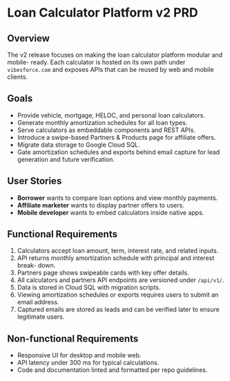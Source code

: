 # Loan Calculator Platform v2 PRD

## Overview

The v2 release focuses on making the loan calculator platform modular and mobile-
ready. Each calculator is hosted on its own path under `vibesforce.com` and
exposes APIs that can be reused by web and mobile clients.

## Goals

- Provide vehicle, mortgage, HELOC, and personal loan calculators.
- Generate monthly amortization schedules for all loan types.
- Serve calculators as embeddable components and REST APIs.
- Introduce a swipe-based Partners & Products page for affiliate offers.
- Migrate data storage to Google Cloud SQL.
- Gate amortization schedules and exports behind email capture for lead
  generation and future verification.

## User Stories

- **Borrower** wants to compare loan options and view monthly payments.
- **Affiliate marketer** wants to display partner offers to users.
- **Mobile developer** wants to embed calculators inside native apps.

## Functional Requirements

1. Calculators accept loan amount, term, interest rate, and related inputs.
1. API returns monthly amortization schedule with principal and interest break-
   down.
1. Partners page shows swipeable cards with key offer details.
1. All calculators and partners API endpoints are versioned under `/api/v1/`.
1. Data is stored in Cloud SQL with migration scripts.
1. Viewing amortization schedules or exports requires users to submit an
   email address.
1. Captured emails are stored as leads and can be verified later to ensure
   legitimate users.

## Non-functional Requirements

- Responsive UI for desktop and mobile web.
- API latency under 300 ms for typical calculations.
- Code and documentation linted and formatted per repo guidelines.
